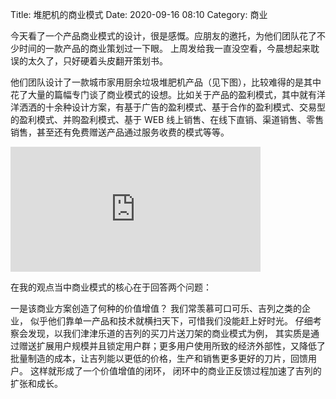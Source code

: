 Title: 堆肥机的商业模式
Date: 2020-09-16 08:10
Category: 商业

今天看了一个产品商业模式的设计，很是感慨。应朋友的邀托，为他们团队花了不少时间的一款产品的商业策划过一下眼。 上周发给我一直没空看，今晨想起来耽误的太久了，只好硬着头皮翻开策划书。

他们团队设计了一款城市家用厨余垃圾堆肥机产品（见下图），比较难得的是其中花了大量的篇幅专门谈了商业模式的设想。比如关于产品的盈利模式，其中就有洋洋洒洒的十余种设计方案，有基于广告的盈利模式、基于合作的盈利模式、交易型的盈利模式、并购盈利模式、基于 WEB 线上销售、在线下直销、渠道销售、零售销售，甚至还有免费赠送产品通过服务收费的模式等等。 

<iframe src="https://github.com/htsong/PelicanBlog/blob/master/content/business/20200916%E5%A0%86%E8%82%A5%E6%9C%BA.png?raw=true" 
  scrolling="no" border="0" frameborder="no" framespacing="0" allowfullscreen="true" 
  style="width:400px; height:200px"> 
</iframe></p>

在我的观点当中商业模式的核心在于回答两个问题： 

一是该商业方案创造了何种的价值增值？ 我们常羡慕可口可乐、吉列之类的企业， 似乎他们靠单一产品和技术就横扫天下，可惜我们没能赶上好时光。 仔细考察会发现，以我们津津乐道的吉列的买刀片送刀架的商业模式为例， 其实质是通过赠送扩展用户规模并且锁定用户群；更多用户使用所致的经济外部性，又降低了批量制造的成本，让吉列能以更低的价格，生产和销售更多更好的刀片，回馈用户。 这样就形成了一个价值增值的闭环， 闭环中的商业正反馈过程加速了吉列的扩张和成长。 

